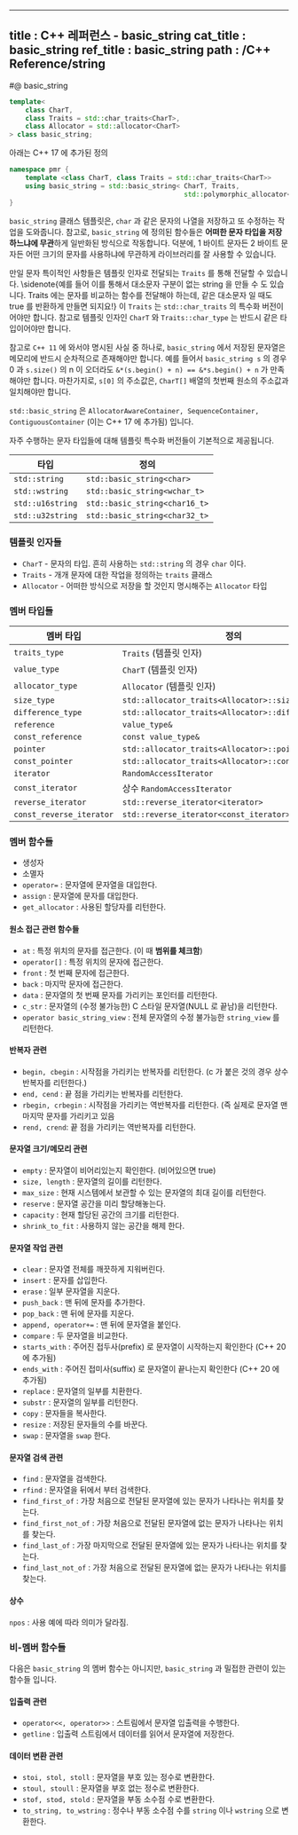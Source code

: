 ----------------
title : C++ 레퍼런스 - basic_string
cat_title :  basic_string
ref_title : basic_string
path : /C++ Reference/string
----------------

#@ basic_string

```cpp
template< 
    class CharT, 
    class Traits = std::char_traits<CharT>, 
    class Allocator = std::allocator<CharT>
> class basic_string;
```

아래는 C++ 17 에 추가된 정의

```cpp
namespace pmr {
    template <class CharT, class Traits = std::char_traits<CharT>>
    using basic_string = std::basic_string< CharT, Traits,
                                            std::polymorphic_allocator<CharT>>
}
```

`basic_string` 클래스 템플릿은, `char` 과 같은 문자의 나열을 저장하고 또 수정하는 작업을 도와줍니다. 참고로, `basic_string` 에 정의된 함수들은 **어떠한 문자 타입을 저장하느냐에 무관**하게 일반화된 방식으로 작동합니다. 덕분에, 1 바이트 문자든 2 바이트 문자든 어떤 크기의 문자를 사용하냐에 무관하게 라이브러리를 잘 사용할 수 있습니다.

만일 문자 특이적인 사항들은 템플릿 인자로 전달되는 `Traits` 를 통해 전달할 수 있습니다. \sidenote{예를 들어 이를 통해서 대소문자 구분이 없는 string 을 만들 수 도 있습니다. Traits 에는 문자를 비교하는 함수를 전달해야 하는데, 같은 대소문자 일 때도 true 를 반환하게 만들면 되지요!} 이 `Traits` 는 `std::char_traits` 의 특수화 버전이어야만 합니다. 참고로 템플릿 인자인 `CharT` 와 `Traits::char_type` 는 반드시 같은 타입이어야만 합니다.

참고로 `C++ 11` 에 와서야 명시된 사실 중 하나로, `basic_string` 에서 저장된 문자열은 메모리에 반드시 순차적으로 존재해야만 합니다. 예를 들어서 `basic_string s` 의 경우 0 과 `s.size()` 의 n 이 오더라도 `&*(s.begin() + n) == &*s.begin() + n` 가 만족해야만 합니다. 마찬가지로, `s[0]` 의 주소값은, `CharT[]` 배열의 첫번째 원소의 주소값과 일치해야만 합니다.

`std::basic_string` 은 `AllocatorAwareContainer, SequenceContainer, ContiguousContainer` (이는 C++ 17 에 추가됨) 입니다.


자주 수행하는 문자 타입들에 대해 템플릿 특수화 버전들이 기본적으로 제공됩니다.

|타입|정의|
|----|----|
|`std::string`|`std::basic_string<char>`|
|`std::wstring`|`std::basic_string<wchar_t>`|
|`std::u16string`|`std::basic_string<char16_t>`|
|`std::u32string`|`std::basic_string<char32_t>`|

### 템플릿 인자들

* `CharT`	-	문자의 타입. 흔히 사용하는 `std::string` 의 경우 `char` 이다.
* `Traits`	-	개개 문자에 대한 작업을 정의하는 `traits` 클래스
* `Allocator`	-	어떠한 방식으로 저장을 할 것인지 명시해주는 `Allocator` 타입

### 멤버 타입들

|멤버 타입|정의|
|-------|---|
|`traits_type`|`Traits` (템플릿 인자)|
|`value_type`|`CharT` (템플릿 인자)|
|`allocator_type`|`Allocator` (템플릿 인자)|
|`size_type`|`std::allocator_traits<Allocator>::size_type`|
|`difference_type`|`std::allocator_traits<Allocator>::difference_type`|
|`reference`|`value_type&`|
|`const_reference`|`const value_type&`|
|`pointer`|`std::allocator_traits<Allocator>::pointer`|
|`const_pointer`|`std::allocator_traits<Allocator>::const_pointer`|
|`iterator`|`RandomAccessIterator`|
|`const_iterator`|상수 `RandomAccessIterator`|
|`reverse_iterator`|`std::reverse_iterator<iterator>`|
|`const_reverse_iterator`|`std::reverse_iterator<const_iterator>`|

### 멤버 함수들

* 생성자
* 소멸자
* `operator=` : 문자열에 문자열을 대입한다.
* `assign` : 문자열에 문자를 대입한다.
* `get_allocator` : 사용된 할당자를 리턴한다.

#### 원소 접근 관련 함수들

* `at` : 특정 위치의 문자를 접근한다. (이 때 **범위를 체크함**)
* `operator[]` : 특정 위치의 문자에 접근한다.
* `front` : 첫 번째 문자에 접근한다.
* `back` : 마지막 문자에 접근한다.
* `data` : 문자열의 첫 번째 문자를 가리키는 포인터를 리턴한다.
* `c_str` : 문자열의 (수정 불가능한) C 스타일 문자열(NULL 로 끝남)을 리턴한다.
* `operator basic_string_view` : 전체 문자열의 수정 불가능한 `string_view` 를 리턴한다.

#### 반복자 관련

* `begin, cbegin` : 시작점을 가리키는 반복자를 리턴한다. (c 가 붙은 것의 경우 상수 반복자를 리턴한다.)
* `end, cend` : 끝 점을 가리키는 반복자를 리턴한다.
* `rbegin, crbegin` : 시작점을 가리키는 역반복자를 리턴한다. (즉 실제로 문자열 맨 마지막 문자를 가리키고 있음
* `rend, crend`: 끝 점을 가리키는 역반복자를 리턴한다.

#### 문자열 크기/메모리 관련

* `empty` : 문자열이 비어리있는지 확인한다. (비어있으면 true)
* `size, length` : 문자열의 길이를 리턴한다.
* `max_size` : 현재 시스템에서 보관할 수 있는 문자열의 최대 길이를 리턴한다.
* `reserve` : 문자열 공간을 미리 할당해놓는다.
* `capacity` : 현재 할당된 공간의 크기를 리턴한다.
* `shrink_to_fit` : 사용하지 않는 공간을 해제 한다.

#### 문자열 작업 관련

* `clear` : 문자열 전체를 깨끗하게 지워버린다.
* `insert` : 문자를 삽입한다.
* `erase` : 일부 문자열을 지운다.
* `push_back` : 맨 뒤에 문자를 추가한다.
* `pop_back` : 맨 뒤에 문자를 지운다.
* `append, operator+=` : 맨 뒤에 문자열을 붙인다.
* `compare` : 두 문자열을 비교한다.
* `starts_with` : 주어진 접두사(prefix) 로 문자열이 시작하는지 확인한다 (C++ 20 에 추가됨)
* `ends_with` : 주어진 접미사(suffix) 로 문자열이 끝나는지 확인한다 (C++ 20 에 추가됨)
* `replace` : 문자열의 일부를 치환한다.
* `substr` : 문자열의 일부를 리턴한다.
* `copy` : 문자들을 복사한다.
* `resize` : 저장된 문자들의 수를 바꾼다.
* `swap` : 문자열을 `swap` 한다.

#### 문자열 검색 관련

* `find` : 문자열을 검색한다.
* `rfind` : 문자열을 뒤에서 부터 검색한다.
* `find_first_of` : 가장 처음으로 전달된 문자열에 있는 문자가 나타나는 위치를 찾는다.
* `find_first_not_of` : 가장 처음으로 전달된 문자열에 없는 문자가 나타나는 위치를 찾는다.
* `find_last_of` : 가장 마지막으로 전달된 문자열에 있는 문자가 나타나는 위치를 찾는다.
* `find_last_not_of` : 가장 처음으로 전달된 문자열에 없는 문자가 나타나는 위치를 찾는다.

#### 상수

`npos` : 사용 예에 따라 의미가 달라짐.

### 비-멤버 함수들

다음은 `basic_string` 의 멤버 함수는 아니지만, `basic_string` 과 밀접한 관련이 있는 함수들 입니다.

#### 입출력 관련

* `operator<<, operator>>` : 스트림에서 문자열 입출력을 수행한다.
* `getline` : 입출력 스트림에서 데이터를 읽어서 문자열에 저장한다.

#### 데이터 변환 관련

* `stoi, stol, stoll` : 문자열을 부호 있는 정수로 변환한다.
* `stoul, stoull` : 문자열을 부호 없는 정수로 변환한다.
* `stof, stod, stold` : 문자열을 부동 소수점 수로 변환한다.
* `to_string, to_wstring` : 정수나 부동 소수점 수를 `string` 이나 `wstring` 으로 변환한다.